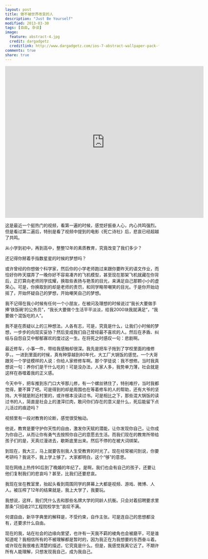 ```yaml
---
layout: post
title: 做不被世界改变的人
description: "Just Be Yourself"
modified: 2013-03-30
tags: [自由, 杂谈]
image:
  feature: abstract-4.jpg
  credit: dargadgetz
  creditlink: http://www.dargadgetz.com/ios-7-abstract-wallpaper-pack-for-iphone-5-and-ipod-touch-retina/
comments: true
share: true
---
```


<iframe width="650" height="498" src="http://player.youku.com/embed/XNTMxNDc4MjA0" frameborder="0" allowfullscreen> </iframe>

这是最近一个挺热门的视频，看第一遍的时候，感觉好振奋人心，内心共鸣强烈。但是看过第二遍后，特别是看了视频中提到的电影《死亡诗社》后，悲哀已经超越了共鸣。

从小学到初中，再到高中，整整12年的素质教育，究竟改变了我们多少？

还记得你掰着手指数星星的时候的梦想吗？

或许曾经的你想做个科学家，然后你的小学老师跑过来跟你要昨天的语文作业，而恰好你昨天摆弄了一晚你好不容易凑齐的飞机模型，甚至现在那架飞机就藏在你背后，正打算向老师同学炫耀，换取些表扬与艳羡的目光，来满足自己那颗小小的虚荣心。可是，你换取到的却是老师的责罚，和同学略带嘲笑的目光。于是你开始动摇了，开始怀疑自己的梦想，开始嘲笑自己的梦想。

我不记得在我小时候有任何一个小朋友，在被问及理想的时候说过“我长大要做手捧‘铁饭碗’的公务员”，“我长大要做个生活平平淡淡，给我2000块我就满足”，“我要做个混饭吃的人”。

我不是在质疑以上的三种想法，人各有志，可是，究竟是什么，让我们小时候的梦想，一步步的向现实妥协？然后变成我们自己曾经最不喜欢的人。然后在矛盾、纠结与自怨自艾中郁郁寡欢的度过这一生。在将死之时感叹一句：悲剧啊。

最近修车，小事一件，带给我感触却很深。我先是把车子拖到了学校里面的维修亭，。一进到里面的时候，真有种穿越到80年代，大工厂大锅饭的感觉。一个大哥跟另一个学徒模样的人说：你给人家修修车啊。那个学徒说：我不想修。当时我真想说一句：养你们是干什么吃的！可是没办法，人家人多，我势单力薄，社会就是这样在吞噬着我的正义感。

今天中午，把车推到东门口大爷那儿修，有一个螺丝锈住了，特别难拧，当时我都觉得，要不算了吧。可是得到的却是周围也在等着修车的人的帮助，还有大爷的坚持。大爷就是附近村里的，或许根本没读过书。可是相比之下，那些混大锅饭的读过书的人，简直是社会上的渣滓烂肉，敢问你们存在的意义是什么，死后能留下点儿活过的痕迹吗？

视频里有一段对教育的论断，感觉很受触动。

他说，教育是要守护你天性的自由，激发你天赋的潜能，让你发现你自己，让你成为你自己，从而让你有勇气去按照你自己的意愿去生活。而我们现在的教育所带给孩子们的是，天真烂漫进去，歇斯底里出来。然后不停的在被大词绑架。

到现在，我大三，马上就要告别我人生受教育的时光了。现在经常被问到说，你要考研吗？我说不，我上学上够了。大家都明白，这个“够”的意思。

现在网络上热传90后到了晚婚的年纪了。是啊，我们也会有自己的孩子，还要让他们复制我们的悲哀吗？甚至，比我们还要悲哀。

我现在坐在教室里，抬起头看到周围同学的屏幕上大都是视频、游戏、微博、人人。被压榨了12年的结果就是，我上大学了，我要玩。

我想说，这样，我们凭什么去和那些名牌大学的同龄人抗衡。只会对着招聘要求里那条“只招收211工程院校学生”哀叹不满。

何谓自由，新华字典里的解释是，不受约束，自作主张。可是连自己的思想都没有，还要求什么自由。

现在的我，站在社会的边缘向里望，也许有一天我不羁的棱角也会被磨平，可是谁知道呢？我相信所有的不被理解都是暂时的，因为我正在为我想要的东西奋斗着。或许现在我很难去清楚的描述，它究竟是什么。但是，我感觉我离它近了。不期许所有人能理解，只想发现我自己，成为我自己。
